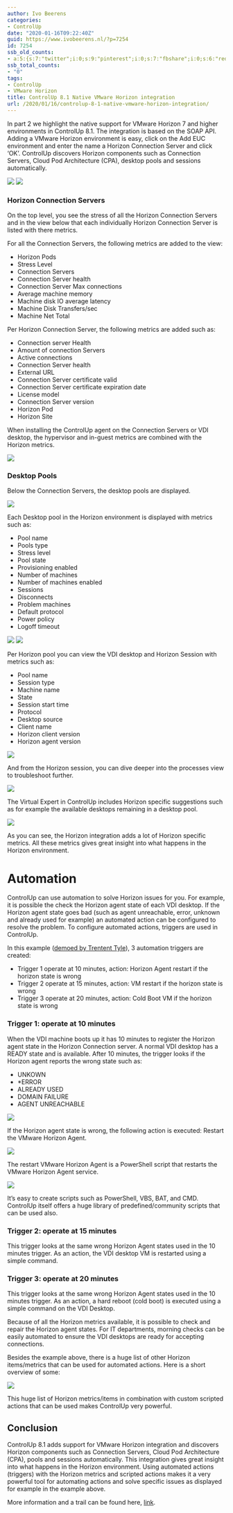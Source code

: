 ```yaml
---
author: Ivo Beerens
categories:
- ControlUp
date: "2020-01-16T09:22:40Z"
guid: https://www.ivobeerens.nl/?p=7254
id: 7254
ssb_old_counts:
- a:5:{s:7:"twitter";i:0;s:9:"pinterest";i:0;s:7:"fbshare";i:0;s:6:"reddit";i:0;s:6:"tumblr";i:0;}
ssb_total_counts:
- "0"
tags:
- ControlUp
- VMware Horizon
title: ControlUp 8.1 Native VMware Horizon integration
url: /2020/01/16/controlup-8-1-native-vmware-horizon-integration/
---
```


In part 2 we highlight the native support for VMware Horizon 7 and higher environments in ControlUp 8.1. The integration is based on the SOAP API. Adding a VMware Horizon environment is easy, click on the Add EUC environment and enter the name a Horizon Connection Server and click ‘OK’. ControlUp discovers Horizon components such as Connection Servers, Cloud Pod Architecture (CPA), desktop pools and sessions automatically.

[![](http://localhost/wp-content/uploads/2019/12/Hor1-300x233.png)](http://localhost/wp-content/uploads/2019/12/Hor1.png) [![](http://localhost/wp-content/uploads/2019/12/Hor2-300x159.png)](http://localhost/wp-content/uploads/2019/12/Hor2.png)

### Horizon Connection Servers

On the top level, you see the stress of all the Horizon Connection Servers and in the view below that each individually Horizon Connection Server is listed with there metrics.

For all the Connection Servers, the following metrics are added to the view:

- Horizon Pods
- Stress Level
- Connection Servers
- Connection Server health
- Connection Server Max connections
- Average machine memory
- Machine disk IO average latency
- Machine Disk Transfers/sec
- Machine Net Total

Per Horizon Connection Server, the following metrics are added such as:

- Connection server Health
- Amount of connection Servers
- Active connections
- Connection Server health
- External URL
- Connection Server certificate valid
- Connection Server certificate expiration date
- License model
- Connection Server version
- Horizon Pod
- Horizon Site

When installing the ControlUp agent on the Connection Servers or VDI desktop, the hypervisor and in-guest metrics are combined with the Horizon metrics.

[![](http://localhost/wp-content/uploads/2019/12/HorAgentMetrics-1-300x80.png)](http://localhost/wp-content/uploads/2019/12/HorAgentMetrics-1.png)

### Desktop Pools

Below the Connection Servers, the desktop pools are displayed.

[![](http://localhost/wp-content/uploads/2019/12/4-300x71.jpg)](http://localhost/wp-content/uploads/2019/12/4.jpg)

Each Desktop pool in the Horizon environment is displayed with metrics such as:

- Pool name
- Pools type
- Stress level
- Pool state
- Provisioning enabled
- Number of machines
- Number of machines enabled
- Sessions
- Disconnects
- Problem machines
- Default protocol
- Power policy
- Logoff timeout

[![](http://localhost/wp-content/uploads/2019/12/Pools1-300x109.png)](http://localhost/wp-content/uploads/2019/12/Pools1.png) [![](http://localhost/wp-content/uploads/2019/12/Pools2-300x111.png)](http://localhost/wp-content/uploads/2019/12/Pools2.png)

Per Horizon pool you can view the VDI desktop and Horizon Session with metrics such as:

- Pool name
- Session type
- Machine name
- State
- Session start time
- Protocol
- Desktop source
- Client name
- Horizon client version
- Horizon agent version

[![](http://localhost/wp-content/uploads/2019/12/sessions-300x74.png)](http://localhost/wp-content/uploads/2019/12/sessions.png)

And from the Horizon session, you can dive deeper into the processes view to troubleshoot further.

[![](http://localhost/wp-content/uploads/2019/12/processes-300x136.png)](http://localhost/wp-content/uploads/2019/12/processes.png)

The Virtual Expert in ControlUp includes Horizon specific suggestions such as for example the available desktops remaining in a desktop pool.

[![](http://localhost/wp-content/uploads/2020/01/Virtual-Expert-300x93.jpg)](http://localhost/wp-content/uploads/2020/01/Virtual-Expert.jpg)

As you can see, the Horizon integration adds a lot of Horizon specific metrics. All these metrics gives great insight into what happens in the Horizon environment.

# Automation

ControlUp can use automation to solve Horizon issues for you. For example, it is possible the check the Horizon agent state of each VDI desktop. If the Horizon agent state goes bad (such as agent unreachable, error, unknown and already used for example) an automated action can be configured to resolve the problem. To configure automated actions, triggers are used in ControlUp.

In this example ([demoed by Trentent Tyle](https://youtu.be/l1ClNdH76_8)), 3 automation triggers are created:

- Trigger 1 operate at 10 minutes, action: Horizon Agent restart if the horizon state is wrong
- Trigger 2 operate at 15 minutes, action: VM restart if the horizon state is wrong
- Trigger 3 operate at 20 minutes, action: Cold Boot VM if the horizon state is wrong

### Trigger 1: operate at 10 minutes

When the VDI machine boots up it has 10 minutes to register the Horizon agent state in the Horizon Connection server. A normal VDI desktop has a READY state and is available. After 10 minutes, the trigger looks if the Horizon agent reports the wrong state such as:

- UNKOWN
- \*ERROR
- ALREADY USED
- DOMAIN FAILURE
- AGENT UNREACHABLE

[![](http://localhost/wp-content/uploads/2019/11/Trigger5min-300x191.jpg)](http://localhost/wp-content/uploads/2019/11/Trigger5min.jpg)

If the Horizon agent state is wrong, the following action is executed: Restart the VMware Horizon Agent.

[![](http://localhost/wp-content/uploads/2019/11/TriggerAction-300x189.png)](http://localhost/wp-content/uploads/2019/11/TriggerAction.png)

The restart VMware Horizon Agent is a PowerShell script that restarts the VMware Horizon Agent service.

[![](http://localhost/wp-content/uploads/2019/12/3-300x250.jpg)](http://localhost/wp-content/uploads/2019/12/3.jpg)

It’s easy to create scripts such as PowerShell, VBS, BAT, and CMD. ControlUp itself offers a huge library of predefined/community scripts that can be used also.

### Trigger 2: operate at 15 minutes

This trigger looks at the same wrong Horizon Agent states used in the 10 minutes trigger. As an action, the VDI desktop VM is restarted using a simple command.

### Trigger 3: operate at 20 minutes

This trigger looks at the same wrong Horizon Agent states used in the 10 minutes trigger. As an action, a hard reboot (cold boot) is executed using a simple command on the VDI Desktop.

Because of all the Horizon metrics available, it is possible to check and repair the Horizon agent states. For IT departments, morning checks can be easily automated to ensure the VDI desktops are ready for accepting connections.

Besides the example above, there is a huge list of other Horizon items/metrics that can be used for automated actions. Here is a short overview of some:

[![](http://localhost/wp-content/uploads/2020/01/Trigger-actions-300x188.jpg)](http://localhost/wp-content/uploads/2020/01/Trigger-actions.jpg)

This huge list of Horizon metrics/items in combination with custom scripted actions that can be used makes ControlUp very powerful.

## Conclusion

ControlUp 8.1 adds support for VMware Horizon integration and discovers Horizon components such as Connection Servers, Cloud Pod Architecture (CPA), pools and sessions automatically. This integration gives great insight into what happens in the Horizon environment. Using automated actions (triggers) with the Horizon metrics and scripted actions makes it a very powerful tool for automating actions and solve specific issues as displayed for example in the example above.

More information and a trail can be found here, [link](https://www.controlup.com/).
